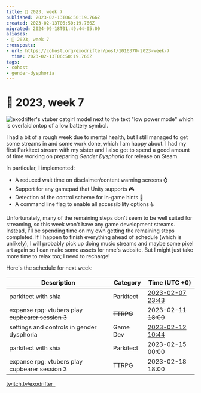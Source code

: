 ```yaml
---
title: 📅 2023, week 7
published: 2023-02-13T06:50:19.766Z
created: 2023-02-13T06:50:19.766Z
migrated: 2024-09-18T01:49:44-05:00
aliases:
- 📅 2023, week 7
crossposts:
- url: https://cohost.org/exodrifter/post/1016370-2023-week-7
  time: 2023-02-13T06:50:19.766Z
tags:
- cohost
- gender-dysphoria
---
```


# 📅 2023, week 7

![exodrifter's vtuber catgirl model next to the text "low power mode" which is overlaid ontop of a low battery symbol.](20230213065019-banner7.png)

I had a bit of a rough week due to mental health, but I still managed to get some streams in and some work done, which I am happy about. I had my first Parkitect stream with my sister and I also got to spend a good amount of time working on preparing _Gender Dysphoria_ for release on Steam.

In particular, I implemented:

- A reduced wait time on disclaimer/content warning screens ⌚
- Support for any gamepad that Unity supports 🎮
- Detection of the control scheme for in-game hints 💬
- A command line flag to enable all accessibility options ♿

Unfortunately, many of the remaining steps don't seem to be well suited for streaming, so this week won't have any game development streams. Instead, I'll be spending time on my own getting the remaining steps completed. If I happen to finish everything ahead of schedule (which is unlikely), I will probably pick up doing music streams and maybe some pixel art again so I can make some assets for nme's website. But I might just take more time to relax too; I need to recharge!

Here's the schedule for next week:

|Description|Category|Time (UTC +0)|
|---|---|---|
|parkitect with shia|Parkitect|[2023-02-07 23:43](https://vods.exodrifter.space/2023/02/07/2343)|
|~~expanse rpg: vtubers play cupbearer session 3~~|~~TTRPG~~|~~2023-02-11 18:00~~|
|settings and controls in gender dysphoria|Game Dev|[2023-02-12 10:44](https://vods.exodrifter.space/2023/02/12/1044)|
|parkitect with shia|Parkitect|2023-02-15 00:00|
|expanse rpg: vtubers play cupbearer session 3|TTRPG|2023-02-18 18:00|

[twitch.tv/exodrifter_](https://twitch.tv/exodrifter_)
